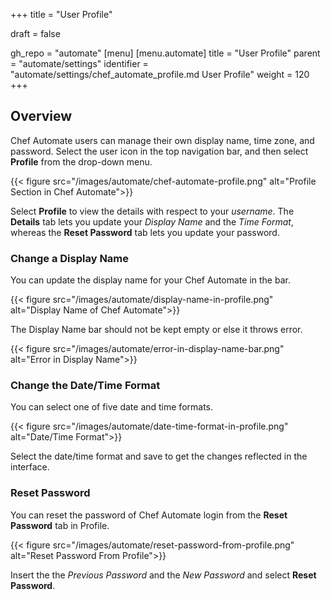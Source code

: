 +++
title = "User Profile"

draft = false

gh_repo = "automate"
[menu]
  [menu.automate]
    title = "User Profile"
    parent = "automate/settings"
    identifier = "automate/settings/chef_automate_profile.md User Profile"
    weight = 120
+++

## Overview

Chef Automate users can manage their own display name, time zone, and password. Select the user icon in the top navigation bar, and then select **Profile** from the drop-down menu.

{{< figure src="/images/automate/chef-automate-profile.png" alt="Profile Section in Chef Automate">}}

Select **Profile** to view the details with respect to your _username_. The **Details** tab lets you update your _Display Name_ and the _Time Format_, whereas the **Reset Password** tab lets you update your password.

### Change a Display Name

You can update the display name for your Chef Automate in the bar.

{{< figure src="/images/automate/display-name-in-profile.png" alt="Display Name of Chef Automate">}}

The Display Name bar should not be kept empty or else it throws error.

{{< figure src="/images/automate/error-in-display-name-bar.png" alt="Error in Display Name">}}

### Change the Date/Time Format

You can select one of five date and time formats.

{{< figure src="/images/automate/date-time-format-in-profile.png" alt="Date/Time Format">}}

Select the date/time format and save to get the changes reflected in the interface.

### Reset Password

You can reset the password of Chef Automate login from the **Reset Password** tab in Profile.

{{< figure src="/images/automate/reset-password-from-profile.png" alt="Reset Password From Profile">}}

Insert the the _Previous Password_ and the _New Password_ and select **Reset Password**.
